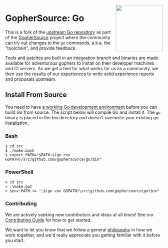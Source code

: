 <img src="https://gophersource.com/img/go-balloons.png" width="150px"
align="right" />

# GopherSource: Go

This is a fork of the [upstream Go repository][go-git] as part of the
[GopherSource][gs] project where the community can try out changes to the 
`go` commands, a.k.a. the "toolchain", and provide feedback.

Tools and patches are built in an integration branch and binaries 
are made available for adventurous gophers to install on their
developer machines and CI servers. As we get a feel for what works
for us as a community, we then use the results of our experiences
to write solid experience reports and proposals upstream.

## Install From Source
You need to have [a working Go development environment][setup] before you can
build Go from source. The script below will compile Go and install it. The `go`
binary is placed in the bin directory and doesn't overwrite your existing go
installation.

### Bash
```
$ cd src
$ ./make.bash
$ export PATH="$PATH:$(go env GOPATH)/src/github.com/gophersource/go/bin"
```

### PowerShell
```
> cd src
> .\make.bat
> $env:PATH += ";$(go env GOPATH)\src\github.com\gophersource\go\bin"
```

### Contributing

We are actively seeking new contributors and ideas at all times! See our
[Contributing Guide][contributing] for how to get started.

We want to let you know that we follow a general [philosophy][philosophy] in how
we work together, and we'd really appreciate you getting familiar with it before
you start.

[gs]: https://gophersource.com
[go-git]: https://github.com/golang/go
[setup]: https://gophersource.com/setup
[contributing]: ./CONTRIBUTING.md
[philosophy]: https://gophersource.com/philosophy/